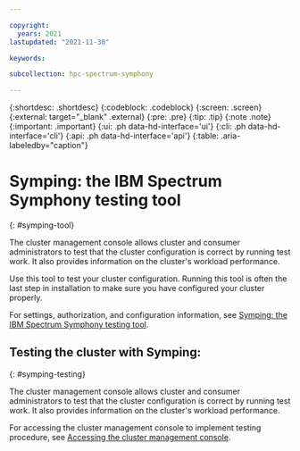 ```yaml
---

copyright:
  years: 2021
lastupdated: "2021-11-30"

keywords: 

subcollection: hpc-spectrum-symphony

---
```


{:shortdesc: .shortdesc}
{:codeblock: .codeblock}
{:screen: .screen}
{:external: target="_blank" .external}
{:pre: .pre}
{:tip: .tip}
{:note .note}
{:important: .important}
{:ui: .ph data-hd-interface='ui'}
{:cli: .ph data-hd-interface='cli'}
{:api: .ph data-hd-interface='api'}
{:table: .aria-labeledby="caption"}

# Symping: the IBM Spectrum Symphony testing tool
{: #symping-tool}

The cluster management console allows cluster and consumer administrators to test that the cluster configuration is correct by running test work. It also provides information on the cluster's workload performance.

Use this tool to test your cluster configuration. Running this tool is often the last step in installation to make sure you have configured your cluster properly.

For settings, authorization, and configuration information, see [Symping: the IBM Spectrum Symphony testing tool](/https://www.ibm.com/docs/en/spectrum-symphony/7.3.1?topic=workload-symping-spectrum-symphony-testing-tool).

## Testing the cluster with Symping:
{: #symping-testing}

The cluster management console allows cluster and consumer administrators to test that the cluster configuration is correct by running test work. It also provides information on the cluster's workload performance.

For accessing the cluster management console to implement testing procedure, see [Accessing the cluster management console](https://www.ibm.com/docs/en/spectrum-symphony/7.3.1?topic=cluster-accessing-management-console#accessing_PMC).
